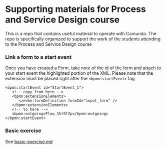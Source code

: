 # Supporting materials for Process and Service Design course

This is a repo that contains useful material to operate with Camunda. The repo is specifically organized to support the work of the students attending to the Process and Service Design course




### Link a form to a start event

Once you have created a Form, take note of the id of the form and attach to your start event the highlighted portion of the XML. Please note that the extension must be placed right after the ``<bpmn:startEvent>`` tag
```
<bpmn:startEvent id="StartEvent_1">
   <!-- copy from here -->
   <bpmn:extensionElements>
      <zeebe:formDefinition formId="input_form" />
   </bpmn:extensionElements>
   <!-- to here -->
   <bpmn:outgoing>Flow_1ht9f2p</bpmn:outgoing>
</bpmn:startEvent>
```

### Basic exercise

See [basic-exercise.md](basic-exercise.md)
